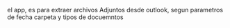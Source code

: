 el app, es para extraer archivos Adjuntos desde outlook, segun parametros de fecha carpeta y tipos de docuemntos

